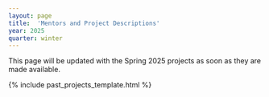 ```yaml
---
layout: page
title:  'Mentors and Project Descriptions'
year: 2025
quarter: winter
---
```


<!-- <h3>
Winter 2025 applications are now open! The applications are due by 11:59pm on December 20th, 2024.
</h3>

<h5>
Applicants can expect to hear back around December 30th, but potentially later as DRP admissions works on a rolling basis.
</h5>

[Click here to apply to one of the listed projects below](https://docs.google.com/forms/d/e/1FAIpQLScDRMQkENcTvD2r7R7Xo-kYcWNJQ0O0FSysr9ozOyUfNIBsuQ/viewform?usp=sf_link)

[Click here if you would like to pitch your own project that may be taken up by a graduate student mentor.](https://docs.google.com/forms/d/e/1FAIpQLSchTxxLwpafcKwuKkin0b7tTlwO1aBMke7leWs_4vdJa_sy5g/viewform?usp=sf_link)

<hr> -->

This page will be updated with the Spring 2025 projects as soon as they are made available.

{% include past_projects_template.html %}

